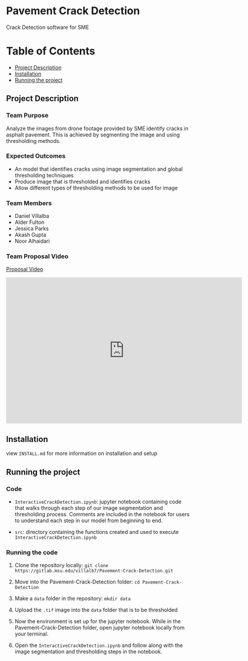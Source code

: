 # Pavement Crack Detection

Crack Detection software for SME

# Table of Contents
* [Project Description](#project-description)
* [Installation](#installation)
* [Running the project](#running-the-project)



## Project Description

### Team Purpose

Analyze the images from drone footage provided by SME identify cracks in asphalt pavement. This is achieved by segmenting the image and using thresholding methods.

### Expected Outcomes

- An model that identifies cracks using image segmentation and global thresholding techniques
- Produce image that is thresholded and identifies cracks
- Allow different types of thresholding methods to be used for image

### Team Members

- Daniel Villalba
- Alder Fulton
- Jessica Parks
- Akash Gupta
- Noor Alhaidari

### Team Proposal Video

[Proposal Video](https://mediaspace.msu.edu/media/SME_Proposal_Video/1_zyp7lfsq)

<iframe id="kaltura_player" src="https://cdnapisec.kaltura.com/p/811482/sp/81148200/embedIframeJs/uiconf_id/27551951/partner_id/811482?iframeembed=true&playerId=kaltura_player&entry_id=1_zyp7lfsq&flashvars[streamerType]=auto&amp;flashvars[localizationCode]=en&amp;flashvars[leadWithHTML5]=true&amp;flashvars[sideBarContainer.plugin]=true&amp;flashvars[sideBarContainer.position]=left&amp;flashvars[sideBarContainer.clickToClose]=true&amp;flashvars[chapters.plugin]=true&amp;flashvars[chapters.layout]=vertical&amp;flashvars[chapters.thumbnailRotator]=false&amp;flashvars[streamSelector.plugin]=true&amp;flashvars[EmbedPlayer.SpinnerTarget]=videoHolder&amp;flashvars[dualScreen.plugin]=true&amp;flashvars[hotspots.plugin]=1&amp;flashvars[Kaltura.addCrossoriginToIframe]=true&amp;&wid=1_kdkj3z0c" width="640" height="396" allowfullscreen webkitallowfullscreen mozAllowFullScreen allow="autoplay *; fullscreen *; encrypted-media *" sandbox="allow-downloads allow-forms allow-same-origin allow-scripts allow-top-navigation allow-pointer-lock allow-popups allow-modals allow-orientation-lock allow-popups-to-escape-sandbox allow-presentation allow-top-navigation-by-user-activation" frameborder="0" title="SME_Proposal_Video"></iframe>



## Installation

view `INSTALL.md` for more information on installation and setup



## Running the project

### Code

* `InteractiveCrackDetection.ipynb`: jupyter notebook containing code that walks through each step of our image segmentation and thresholding process. Comments are included in the notebook for users to understand each step in our model from beginning to end. 

* `src`: directory containing the functions created and used to execute `InteractiveCrackDetection.ipynb`

### Running the code

1. Clone the repository locally: `git clone https://gitlab.msu.edu/villalb7/Pavement-Crack-Detection.git`

2. Move into the Pavement-Crack-Detection folder: `cd Pavement-Crack-Detection`

3. Make a `data` folder in the repository: `mkdir data`

4. Upload the `.tif` image into the `data` folder that is to be thresholded

5. Now the environment is set up for the jupyter notebook. While in the Pavement-Crack-Detection folder, open jupyter notebook locally from your terminal.

6. Open the `InteractiveCrackDetection.ipynb` and follow along with the image segmentation and thresholding steps in the notebook.